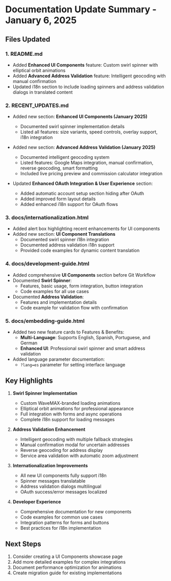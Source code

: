 # Documentation Update Summary - January 6, 2025

## Files Updated

### 1. README.md
- Added **Enhanced UI Components** feature: Custom swirl spinner with elliptical orbit animations
- Added **Advanced Address Validation** feature: Intelligent geocoding with manual confirmation
- Updated i18n section to include loading spinners and address validation dialogs in translated content

### 2. RECENT_UPDATES.md
- Added new section: **Enhanced UI Components (January 2025)**
  - Documented swirl spinner implementation details
  - Listed all features: size variants, speed controls, overlay support, i18n integration
  
- Added new section: **Advanced Address Validation (January 2025)**
  - Documented intelligent geocoding system
  - Listed features: Google Maps integration, manual confirmation, reverse geocoding, smart formatting
  - Included live pricing preview and commission calculator integration

- Updated **Enhanced OAuth Integration & User Experience** section:
  - Added automatic account setup section hiding after OAuth
  - Added improved form layout details
  - Added enhanced i18n support for OAuth flows

### 3. docs/internationalization.html
- Added alert box highlighting recent enhancements for UI components
- Added new section: **UI Component Translations**
  - Documented swirl spinner i18n integration
  - Documented address validation i18n support
  - Provided code examples for dynamic content translation

### 4. docs/development-guide.html
- Added comprehensive **UI Components** section before Git Workflow
- Documented **Swirl Spinner**:
  - Features, basic usage, form integration, button integration
  - Code examples for all use cases
- Documented **Address Validation**:
  - Features and implementation details
  - Code example for validation flow with confirmation

### 5. docs/embedding-guide.html
- Added two new feature cards to Features & Benefits:
  - **Multi-Language**: Supports English, Spanish, Portuguese, and German
  - **Enhanced UI**: Professional swirl spinner and smart address validation
- Added language parameter documentation:
  - `?lang=es` parameter for setting interface language

## Key Highlights

1. **Swirl Spinner Implementation**
   - Custom WaveMAX-branded loading animations
   - Elliptical orbit animations for professional appearance
   - Full integration with forms and async operations
   - Complete i18n support for loading messages

2. **Address Validation Enhancement**
   - Intelligent geocoding with multiple fallback strategies
   - Manual confirmation modal for uncertain addresses
   - Reverse geocoding for address display
   - Service area validation with automatic zoom adjustment

3. **Internationalization Improvements**
   - All new UI components fully support i18n
   - Spinner messages translatable
   - Address validation dialogs multilingual
   - OAuth success/error messages localized

4. **Developer Experience**
   - Comprehensive documentation for new components
   - Code examples for common use cases
   - Integration patterns for forms and buttons
   - Best practices for i18n implementation

## Next Steps

1. Consider creating a UI Components showcase page
2. Add more detailed examples for complex integrations
3. Document performance optimization for animations
4. Create migration guide for existing implementations